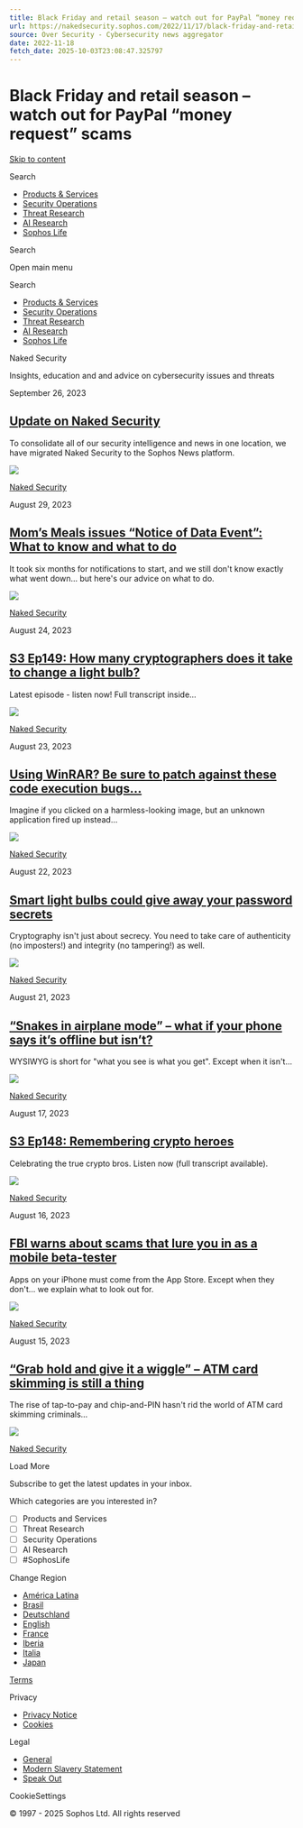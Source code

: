```yaml
---
title: Black Friday and retail season – watch out for PayPal “money request” scams
url: https://nakedsecurity.sophos.com/2022/11/17/black-friday-and-retail-season-watch-out-for-paypal-money-request-scams/
source: Over Security - Cybersecurity news aggregator
date: 2022-11-18
fetch_date: 2025-10-03T23:08:47.325797
---
```


# Black Friday and retail season – watch out for PayPal “money request” scams

[Skip to content](#content)

Search

* [Products & Services](https://news.sophos.com/en-us/category/products-services/)
* [Security Operations](https://news.sophos.com/en-us/category/security-operations/)
* [Threat Research](https://news.sophos.com/en-us/category/threat-research/)
* [AI Research](https://news.sophos.com/en-us/category/ai-research/)
* [Sophos Life](https://news.sophos.com/en-us/category/sophos-life/)

Search

Open main menu

Search

* [Products & Services](https://news.sophos.com/en-us/category/products-services/)
* [Security Operations](https://news.sophos.com/en-us/category/security-operations/)
* [Threat Research](https://news.sophos.com/en-us/category/threat-research/)
* [AI Research](https://news.sophos.com/en-us/category/ai-research/)
* [Sophos Life](https://news.sophos.com/en-us/category/sophos-life/)

Naked Security

Insights, education and and advice on cybersecurity issues and threats

September 26, 2023

## [Update on Naked Security](https://news.sophos.com/en-us/2023/09/26/update-on-naked-security/)

To consolidate all of our security intelligence and news in one location, we have migrated Naked Security to the Sophos News platform.

![](https://news.sophos.com/wp-content/uploads/2020/01/Logo-Shield-Graphic.svg?w=96)

[Naked Security](https://news.sophos.com/en-us/category/serious-security/)

August 29, 2023

## [Mom’s Meals issues “Notice of Data Event”: What to know and what to do](https://news.sophos.com/en-us/2023/08/29/moms-meals-issues-notice-of-data-event-what-to-know-and-what-to-do/)

It took six months for notifications to start, and we still don't know exactly what went down... but here's our advice on what to do.

![](https://news.sophos.com/wp-content/themes/sophosnews-2017/img/avatars/avatar-two.png)

[Naked Security](https://news.sophos.com/en-us/category/serious-security/)

August 24, 2023

## [S3 Ep149: How many cryptographers does it take to change a light bulb?](https://news.sophos.com/en-us/2023/08/24/s3-ep149-how-many-cryptographers-does-it-take-to-change-a-light-bulb/)

Latest episode - listen now! Full transcript inside...

![](https://news.sophos.com/wp-content/themes/sophosnews-2017/img/avatars/avatar-one.png)

[Naked Security](https://news.sophos.com/en-us/category/serious-security/)

August 23, 2023

## [Using WinRAR? Be sure to patch against these code execution bugs…](https://news.sophos.com/en-us/2023/08/23/using-winrar-be-sure-to-patch-against-these-code-execution-bugs/)

Imagine if you clicked on a harmless-looking image, but an unknown application fired up instead...

![](https://news.sophos.com/wp-content/themes/sophosnews-2017/img/avatars/avatar-two.png)

[Naked Security](https://news.sophos.com/en-us/category/serious-security/)

August 22, 2023

## [Smart light bulbs could give away your password secrets](https://news.sophos.com/en-us/2023/08/22/smart-light-bulbs-could-give-away-your-password-secrets/)

Cryptography isn't just about secrecy. You need to take care of authenticity (no imposters!) and integrity (no tampering!) as well.

![](https://news.sophos.com/wp-content/themes/sophosnews-2017/img/avatars/avatar-two.png)

[Naked Security](https://news.sophos.com/en-us/category/serious-security/)

August 21, 2023

## [“Snakes in airplane mode” – what if your phone says it’s offline but isn’t?](https://news.sophos.com/en-us/2023/08/21/snakes-in-airplane-mode-what-if-your-phone-says-its-offline-but-isnt/)

WYSIWYG is short for "what you see is what you get". Except when it isn't...

![](https://news.sophos.com/wp-content/themes/sophosnews-2017/img/avatars/avatar-one.png)

[Naked Security](https://news.sophos.com/en-us/category/serious-security/)

August 17, 2023

## [S3 Ep148: Remembering crypto heroes](https://news.sophos.com/en-us/2023/08/17/s3-ep148-remembering-crypto-heroes/)

Celebrating the true crypto bros. Listen now (full transcript available).

![](https://news.sophos.com/wp-content/themes/sophosnews-2017/img/avatars/avatar-two.png)

[Naked Security](https://news.sophos.com/en-us/category/serious-security/)

August 16, 2023

## [FBI warns about scams that lure you in as a mobile beta-tester](https://news.sophos.com/en-us/2023/08/16/fbi-warns-about-scams-that-lure-you-in-as-a-mobile-beta-tester/)

Apps on your iPhone must come from the App Store. Except when they don't... we explain what to look out for.

![](https://news.sophos.com/wp-content/themes/sophosnews-2017/img/avatars/avatar-two.png)

[Naked Security](https://news.sophos.com/en-us/category/serious-security/)

August 15, 2023

## [“Grab hold and give it a wiggle” – ATM card skimming is still a thing](https://news.sophos.com/en-us/2023/08/15/grab-hold-and-give-it-a-wiggle-atm-card-skimming-is-still-a-thing/)

The rise of tap-to-pay and chip-and-PIN hasn't rid the world of ATM card skimming criminals...

![](https://news.sophos.com/wp-content/themes/sophosnews-2017/img/avatars/avatar-three.png)

[Naked Security](https://news.sophos.com/en-us/category/serious-security/)

Load More

Subscribe to get the latest updates in your inbox.

Which categories are you interested in?

* [ ] Products and Services
* [ ] Threat Research
* [ ] Security Operations
* [ ] AI Research
* [ ] #SophosLife

Change Region

* [América Latina](https://news.sophos.com/es-419)
* [Brasil](https://news.sophos.com/pt-br)
* [Deutschland](https://news.sophos.com/de-de)
* [English](https://news.sophos.com/en-us)
* [France](https://news.sophos.com/fr-fr)
* [Iberia](https://news.sophos.com/es-es)
* [Italia](https://news.sophos.com/it-it)
* [Japan](https://news.sophos.com/ja-jp)

[Terms](https://www.sophos.com/en-us/legal/sophos-website.aspx)

Privacy

* [Privacy Notice](https://www.sophos.com/en-us/legal/sophos-group-privacy-policy.aspx)
* [Cookies](https://www.sophos.com/en-us/legal/cookie-information.aspx)

Legal

* [General](https://www.sophos.com/en-us/legal.aspx)
* [Modern Slavery Statement](https://www.sophos.com/en-us/legal/modern-slavery-act-transparency-statement.aspx)
* [Speak Out](https://secure.ethicspoint.eu/domain/media/en/gui/104916/index.html)

CookieSettings

© 1997 - 2025 Sophos Ltd. All rights reserved